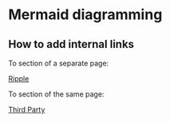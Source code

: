 # Mermaid diagramming

## How to add internal links

To section of a separate page:

<a href="../../orgcharts/#ripple" target="_blank">Ripple</a>

To section of the same page:

<a href="../proc-wf/#third-party" target="_top">Third Party</a>